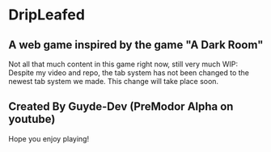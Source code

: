 # DripLeafed
## A web game inspired by the game "A Dark Room"
Not all that much content in this game right now, still very much WIP:
Despite my video and repo, the tab system has not been changed to the newest tab system we made. This change will take place soon.
## Created By Guyde-Dev (PreModor Alpha on youtube)
Hope you enjoy playing!
